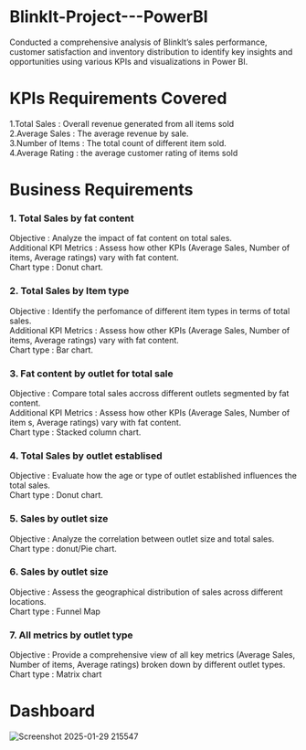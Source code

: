 # BlinkIt-Project---PowerBI
Conducted a comprehensive analysis of BlinkIt’s sales performance, customer satisfaction  and inventory distribution to identify key insights and opportunities using various KPIs and  visualizations in Power BI.
# KPIs Requirements Covered
1.Total Sales : Overall revenue generated from all items sold  
2.Average Sales : The average revenue by sale.  
3.Number of Items : The total count of different item sold.  
4.Average Rating : the average customer rating of items sold  
# Business Requirements 
### 1. Total Sales by fat content
Objective : Analyze the impact of fat content on total sales.  
Additional KPI Metrics : Assess how other KPIs (Average Sales, Number of items, Average ratings) vary with fat content.  
Chart type : Donut chart.
### 2. Total Sales by Item type
Objective : Identify the perfomance of different item types in terms of total sales.  
Additional KPI Metrics : Assess how other KPIs (Average Sales, Number of items, Average ratings) vary with fat content.  
Chart type : Bar chart.
### 3. Fat content by outlet for total sale
Objective : Compare total sales accross different outlets segmented by fat content.  
Additional KPI Metrics : Assess how other KPIs (Average Sales, Number of item
s, Average ratings) vary with fat content.  
Chart type : Stacked column chart.
### 4. Total Sales by outlet establised
Objective : Evaluate how the age or type of outlet established influences the total sales.  
Chart type : Donut chart.
### 5. Sales by outlet size
Objective : Analyze the correlation between outlet size and total sales.  
Chart type : donut/Pie chart.
### 6. Sales by outlet size
Objective : Assess the geographical distribution of sales across different locations.  
Chart type : Funnel Map  
### 7. All metrics by outlet type
Objective : Provide a comprehensive view of all key metrics (Average Sales, Number of items, Average ratings) broken down by different outlet types.  
Chart type : Matrix chart   
# Dashboard
![Screenshot 2025-01-29 215547](https://github.com/user-attachments/assets/ce0c2372-7c82-492f-846b-443d0d12b5b3)
